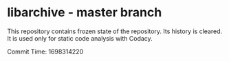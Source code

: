 # libarchive - master branch

This repository contains frozen state of the repository.
Its history is cleared. It is used only for static code
analysis with Codacy.

Commit Time: 1698314220